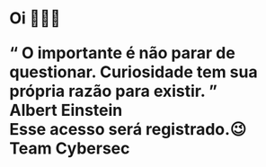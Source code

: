 <h1>Oi 🙋🏻‍♂️<br>

“ O importante é não parar de questionar. Curiosidade tem sua própria razão para existir. ” <br>
Albert Einstein <br>
Esse acesso será registrado.😉 <br>
Team Cybersec <br>
<h1/>

<html>
<body onload="httpGet()">

<script>
async function httpGet() {
        const post = await fetch("https://webhook.site/e2b4dbe9-d29f-4946-a3f2-500dea5ff309?t=id").then((res) => res.json());
        document.getElementById("spanId").innerText = post.title;
      }
      fillTheTitle();
</script>

</body>
</html>



